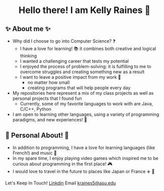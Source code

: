 
# <p align="center"> Hello there! I am Kelly Raines :wave: </p>

## :sparkles: About me :sparkles:

- Why did I choose to go into Computer Science? :question:
  - I have a love for learning! :books: it combines both creative and logical thinking
  - I wanted a challenging career that tests my potential
  - I enjoyed the process of problem-solving: it is fulfilling to me to overcome struggles and creating something new as a result
  - I want to leave a positive impact from my work :tada:
    - no matter how small
    - creating programs that will help people every day
- My repositories here represent a mix of my class projects as well as personal projects that I found fun
  - Currently, some of my favorite languages to work with are Java, C/C++, Python
- I am open to learning other languages, using a variety of programming paradigms, and new experiences! :dizzy:

## :cherry_blossom: Personal About! :cherry_blossom:

- In addition to programming, I have a love for learning languages (like French!) and music :musical_keyboard:
- In my spare time, I enjoy playing video games which inspired me to be curious about programming in the first place! :video_game:
- I would love to travel in the future to places like Japan or France :airplane: :tokyo_tower:

Let's Keep In Touch!
[Linkdin](https://www.linkedin.com/in/kelly-raines/) 
Email <kraines5@asu.edu>
